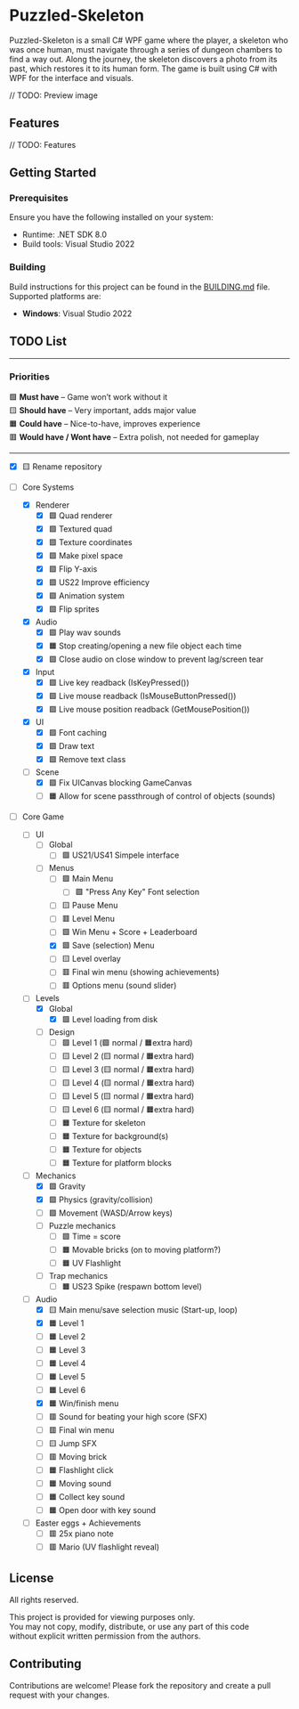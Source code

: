 # Puzzled-Skeleton

Puzzled-Skeleton is a small C# WPF game where the player, a skeleton who was once human, must navigate through a series of dungeon chambers to find a way out. Along the journey, the skeleton discovers a photo from its past, which restores it to its human form. The game is built using C# with WPF for the interface and visuals.

// TODO: Preview image

## Features

// TODO: Features

## Getting Started

### Prerequisites

Ensure you have the following installed on your system:
- Runtime: .NET SDK 8.0
- Build tools: Visual Studio 2022

### Building

Build instructions for this project can be found in the [BUILDING.md](BUILDING.md) file. Supported platforms are:
- **Windows**: Visual Studio 2022

## TODO List

---
### Priorities
🟩 **Must have** – Game won’t work without it<br>
🟨 **Should have** – Very important, adds major value<br>
🟧 **Could have** – Nice-to-have, improves experience<br>
🟥 **Would have / Wont have** – Extra polish, not needed for gameplay<br>

---

- [x] 🟨 Rename repository

- [ ] Core Systems
  - [x] Renderer
    - [x] 🟩 Quad renderer
    - [x] 🟩 Textured quad
    - [x] 🟩 Texture coordinates
    - [x] 🟩 Make pixel space
    - [x] 🟩 Flip Y-axis
    - [x] 🟩 US22 Improve efficiency
    - [x] 🟩 Animation system
    - [x] 🟩 Flip sprites
  - [x] Audio
    - [x] 🟩 Play wav sounds
    - [x] 🟧 Stop creating/opening a new file object each time
    - [x] 🟩 Close audio on close window to prevent lag/screen tear
  - [x] Input
    - [x] 🟩 Live key readback (IsKeyPressed())
    - [x] 🟩 Live mouse readback (IsMouseButtonPressed())
    - [x] 🟩 Live mouse position readback (GetMousePosition())
  - [x] UI
    - [x] 🟩 Font caching
    - [x] 🟩 Draw text
    - [x] 🟩 Remove text class
  - [ ] Scene
    - [x] 🟩 Fix UICanvas blocking GameCanvas
    - [ ] 🟧 Allow for scene passthrough of control of objects (sounds)

- [ ] Core Game
  - [ ] UI
    - [ ] Global
      - [ ] 🟩 US21/US41 Simpele interface
    - [ ] Menus
      - [ ] 🟩 Main Menu
        - [ ] 🟩 "Press Any Key" Font selection
      - [ ] 🟨 Pause Menu
      - [ ] 🟥 Level Menu
      - [ ] 🟩 Win Menu + Score + Leaderboard
      - [x] 🟩 Save (selection) Menu
      - [ ] 🟨 Level overlay
      - [ ] 🟥 Final win menu (showing achievements)
      - [ ] 🟥 Options menu (sound slider)
  - [ ] Levels
    - [x] Global
      - [x] 🟩 Level loading from disk
    - [ ] Design
      - [ ] 🟩 Level 1 (🟩 normal / 🟧extra hard)
      - [ ] 🟨 Level 2 (🟨 normal / 🟧extra hard)
      - [ ] 🟨 Level 3 (🟨 normal / 🟧extra hard)
      - [ ] 🟨 Level 4 (🟨 normal / 🟧extra hard)
      - [ ] 🟨 Level 5 (🟨 normal / 🟧extra hard)
      - [ ] 🟨 Level 6 (🟨 normal / 🟧extra hard)
      - [ ] 🟧 Texture for skeleton
      - [ ] 🟧 Texture for background(s)
      - [ ] 🟧 Texture for objects
      - [ ] 🟧 Texture for platform blocks
  - [ ] Mechanics
    - [x] 🟩 Gravity
    - [x] 🟩 Physics (gravity/collision)
    - [ ] 🟩 Movement (WASD/Arrow keys)
    - [ ] Puzzle mechanics
      - [ ] 🟩 Time = score
      - [ ] 🟧 Movable bricks (on to moving platform?)
      - [ ] 🟧 UV Flashlight
    - [ ] Trap mechanics
      - [ ] 🟧 US23 Spike (respawn bottom level)
  - [ ] Audio
    - [x] 🟨 Main menu/save selection music (Start-up, loop)
    - [x] 🟧 Level 1
    - [ ] 🟧 Level 2
    - [ ] 🟧 Level 3
    - [ ] 🟧 Level 4
    - [ ] 🟧 Level 5
    - [ ] 🟧 Level 6
    - [x] 🟧 Win/finish menu
    - [ ] 🟥 Sound for beating your high score (SFX)
    - [ ] 🟥 Final win menu
    - [ ] 🟨 Jump SFX
    - [ ] 🟥 Moving brick
    - [ ] 🟧 Flashlight click
    - [ ] 🟧 Moving sound
    - [ ] 🟧 Collect key sound
    - [ ] 🟧 Open door with key sound
  - [ ] Easter eggs + Achievements
    - [ ] 🟥 25x piano note
    - [ ] 🟥 Mario (UV flashlight reveal)

## License

All rights reserved.

This project is provided for viewing purposes only.  
You may not copy, modify, distribute, or use any part of this code  
without explicit written permission from the authors.

## Contributing

Contributions are welcome! Please fork the repository and create a pull request with your changes.
